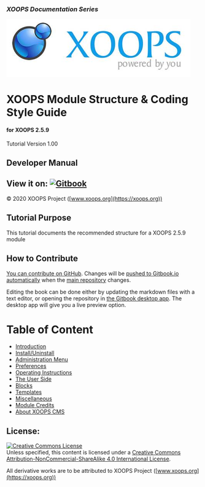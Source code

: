 ### _XOOPS Documentation Series_
![](assets/logoXoops.jpg)

# XOOPS Module Structure & Coding Style Guide
#### for XOOPS 2.5.9

Tutorial Version 1.00      
	  
           
## Developer Manual

## View it on: [![Gitbook](https://xoops.org/images/logoGitbookSmall.png)](https://www.gitbook.com/book/xoops/XXX-tutorial/) 

© 2020 XOOPS Project ([www.xoops.org](https://xoops.org))  

## Tutorial Purpose 

This tutorial documents the recommended structure for a XOOPS 2.5.9 module 


## How to Contribute

[You can contribute on GitHub](https://github.com/XoopsDocs/xoops-module-structure). Changes will be [pushed to Gitbook.io automatically](https://www.gitbook.com/book/xoops/xoops-module-structure/activity) when the [main repository](https://github.com/XoopsDocs/xoops-module-structure) changes.

Editing the book can be done either by updating the markdown files with a text editor, or opening the repository in [the Gitbook desktop app](https://github.com/GitbookIO/editor/blob/master/README.md). The desktop app will give you a live preview option.

# Table of Content

* [Introduction](book/introduction.md)
* [Install/Uninstall](book/1install.md)
* [Administration Menu](book/2administration.md)
* [Preferences](book/3preferences.md)
* [Operating Instructions](book/4operations.md)
* [The User Side](book/5userside.md)
* [Blocks](book/6blocks.md)
* [Templates](book/7templates.md)
* [Miscellaneous](book/8other.md) 
* [Module Credits](book/9credits.md)
* [About XOOPS CMS](book/10aboutxoops.md)

## License:

<a rel="license" href="http://creativecommons.org/licenses/by-nc-sa/4.0/"><img alt="Creative Commons License" style="border-width:0" src="https://i.creativecommons.org/l/by-nc-sa/4.0/88x31.png" /></a><br />Unless specified, this content is licensed under a <a rel="license" href="http://creativecommons.org/licenses/by-nc-sa/4.0/">Creative Commons Attribution-NonCommercial-ShareAlike 4.0 International License</a>.

All derivative works are to be attributed to XOOPS Project ([www.xoops.org](https://xoops.org))
